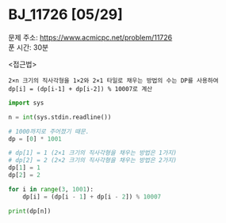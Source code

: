 # BJ_11726 [05/29] </br>
문제 주소: https://www.acmicpc.net/problem/11726 </br>
푼 시간: 30분</br>

<접근법>
```
2×n 크기의 직사각형을 1×2와 2×1 타일로 채우는 방법의 수는 DP를 사용하여 
dp[i] = (dp[i-1] + dp[i-2]) % 10007로 계산
```


```python
import sys

n = int(sys.stdin.readline())

# 1000까지로 주어졌기 때문.
dp = [0] * 1001

# dp[1] = 1 (2×1 크기의 직사각형을 채우는 방법은 1가지)
# dp[2] = 2 (2×2 크기의 직사각형을 채우는 방법은 2가지)
dp[1] = 1
dp[2] = 2

for i in range(3, 1001):
    dp[i] = (dp[i - 1] + dp[i - 2]) % 10007

print(dp[n])
```
